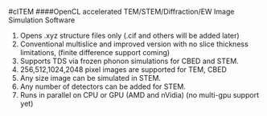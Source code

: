 #clTEM
####OpenCL accelerated TEM/STEM/Diffraction/EW Image Simulation Software

1. Opens .xyz structure files only (.cif and others will be added later)
1. Conventional multislice and improved version with no slice thickness limitations, (finite difference support coming)
1. Supports TDS via frozen phonon simulations for CBED and STEM.
1. 256,512,1024,2048 pixel images are supported for TEM, CBED
1. Any size image can be simulated in STEM.
1. Any number of detectors can be added for STEM.
1. Runs in parallel on CPU or GPU (AMD and nVidia) (no multi-gpu support yet)
